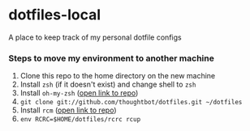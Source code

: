 # dotfiles-local
A place to keep track of my personal dotfile configs


### Steps to move my environment to another machine

1. Clone this repo to the home directory on the new machine
2. Install `zsh` (if it doesn't exist) and change shell to `zsh`
3. Install `oh-my-zsh` ([open link to repo](https://github.com/robbyrussell/oh-my-zsh))
4. `git clone git://github.com/thoughtbot/dotfiles.git ~/dotfiles`
5. Install `rcm` ([open link to repo](https://github.com/thoughtbot/rcm))
6. `env RCRC=$HOME/dotfiles/rcrc rcup`
